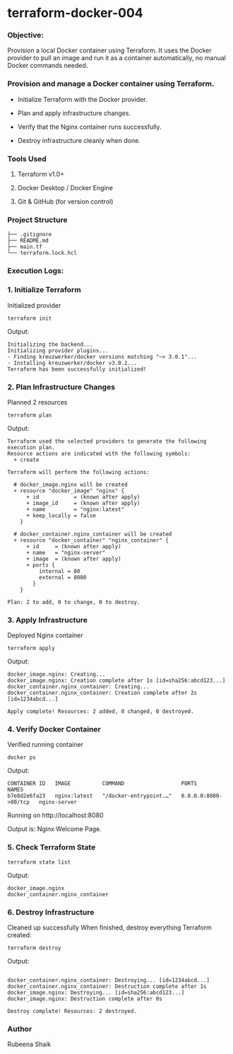 # terraform-docker-004

###  Objective:
 Provision a local Docker container using Terraform.
It uses the Docker provider to pull an image and run it as a container automatically, no manual Docker commands needed.

### Provision and manage a Docker container using Terraform.

- Initialize Terraform with the Docker provider.

- Plan and apply infrastructure changes.

- Verify that the Nginx container runs successfully.

- Destroy infrastructure cleanly when done.

###  Tools Used

1. Terraform v1.0+

2. Docker Desktop / Docker Engine

3. Git & GitHub (for version control)


### Project Structure
```
├── .gitignore
├── README.md
├── main.tf
└── terraform.lock.hcl
```
### Execution Logs:
### 1. Initialize Terraform
Initialized provider
```
terraform init
```

Output:
```
Initializing the backend...
Initializing provider plugins...
- Finding kreuzwerker/docker versions matching "~> 3.0.1"...
- Installing kreuzwerker/docker v3.0.2...
Terraform has been successfully initialized!

```

### 2. Plan Infrastructure Changes
Planned 2 resources
```
terraform plan
```

Output:

```
Terraform used the selected providers to generate the following execution plan.
Resource actions are indicated with the following symbols:
  + create

Terraform will perform the following actions:

  # docker_image.nginx will be created
  + resource "docker_image" "nginx" {
      + id           = (known after apply)
      + image_id     = (known after apply)
      + name         = "nginx:latest"
      + keep_locally = false
    }

  # docker_container.nginx_container will be created
  + resource "docker_container" "nginx_container" {
      + id     = (known after apply)
      + name   = "nginx-server"
      + image  = (known after apply)
      + ports {
          internal = 80
          external = 8080
        }
    }

Plan: 2 to add, 0 to change, 0 to destroy.
```

### 3. Apply Infrastructure
Deployed Nginx container
```
terraform apply
```
Output:

```
docker_image.nginx: Creating...
docker_image.nginx: Creation complete after 1s [id=sha256:abcd123...]
docker_container.nginx_container: Creating...
docker_container.nginx_container: Creation complete after 2s [id=1234abcd...]

Apply complete! Resources: 2 added, 0 changed, 0 destroyed.
```
### 4. Verify Docker Container
Verified running container
```
docker ps
```
Output:

```
CONTAINER ID   IMAGE          COMMAND                  PORTS                  NAMES
b7e8d2e6fa23   nginx:latest   "/docker-entrypoint.…"   0.0.0.0:8080->80/tcp   nginx-server
```

Running on http://localhost:8080

Output is: Nginx Welcome Page.

### 5. Check Terraform State
```
terraform state list
```
Output:

```
docker_image.nginx
docker_container.nginx_container
```

### 6. Destroy Infrastructure
Cleaned up successfully
When finished, destroy everything Terraform created:
```
terraform destroy
```
Output:

```

docker_container.nginx_container: Destroying... [id=1234abcd...]
docker_container.nginx_container: Destruction complete after 1s
docker_image.nginx: Destroying... [id=sha256:abcd123...]
docker_image.nginx: Destruction complete after 0s

Destroy complete! Resources: 2 destroyed.
```

### Author
Rubeena Shaik
